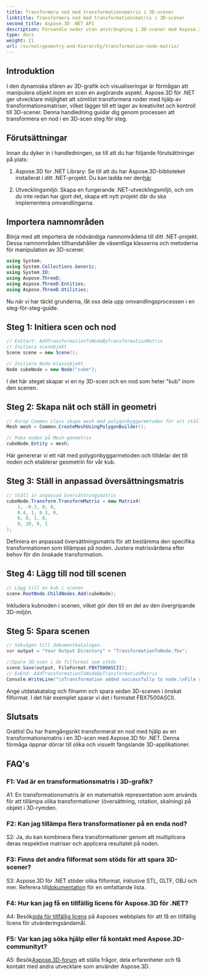 ```yaml
---
title: Transformera nod med transformationsmatris i 3D-scener
linktitle: Transformera nod med transformationsmatris i 3D-scener
second_title: Aspose.3D .NET API
description: Förvandla noder utan ansträngning i 3D-scener med Aspose.3D för .NET. Lär dig steg-för-steg-nodtransformationer med handledning.
type: docs
weight: 21
url: /sv/net/geometry-and-hierarchy/transformation-node-matrix/
---
```

## Introduktion

I den dynamiska sfären av 3D-grafik och visualiseringar är förmågan att manipulera objekt inom en scen en avgörande aspekt. Aspose.3D för .NET ger utvecklare möjlighet att sömlöst transformera noder med hjälp av transformationsmatriser, vilket lägger till ett lager av kreativitet och kontroll till 3D-scener. Denna handledning guidar dig genom processen att transformera en nod i en 3D-scen steg för steg.

## Förutsättningar

Innan du dyker in i handledningen, se till att du har följande förutsättningar på plats:

1.  Aspose.3D for .NET Library: Se till att du har Aspose.3D-biblioteket installerat i ditt .NET-projekt. Du kan ladda ner den[här](https://releases.aspose.com/3d/net/).

2. Utvecklingsmiljö: Skapa en fungerande .NET-utvecklingsmiljö, och om du inte redan har gjort det, skapa ett nytt projekt där du ska implementera omvandlingarna.

## Importera namnområden

Börja med att importera de nödvändiga namnområdena till ditt .NET-projekt. Dessa namnområden tillhandahåller de väsentliga klasserna och metoderna för manipulation av 3D-scener.

```csharp
using System;
using System.Collections.Generic;
using System.IO;
using Aspose.ThreeD;
using Aspose.ThreeD.Entities;
using Aspose.ThreeD.Utilities;
```

Nu när vi har täckt grunderna, låt oss dela upp omvandlingsprocessen i en steg-för-steg-guide.

## Steg 1: Initiera scen och nod

```csharp
// ExStart: AddTransformationToNodeByTransformationMatrix
// Initiera scenobjekt
Scene scene = new Scene();

// Initiera Node-klassobjekt
Node cubeNode = new Node("cube");
```

I det här steget skapar vi en ny 3D-scen och en nod som heter "kub" inom den scenen.

## Steg 2: Skapa nät och ställ in geometri

```csharp
// Anrop Common class skapa mesh med polygonbyggarmetoden för att ställa in mesh-instans
Mesh mesh = Common.CreateMeshUsingPolygonBuilder(); 

// Peka noden på Mesh-geometrin
cubeNode.Entity = mesh;
```

Här genererar vi ett nät med polygonbyggarmetoden och tilldelar det till noden och etablerar geometrin för vår kub.

## Steg 3: Ställ in anpassad översättningsmatris

```csharp
// Ställ in anpassad översättningsmatris
cubeNode.Transform.TransformMatrix = new Matrix4(
    1, -0.3, 0, 0,
    0.4, 1, 0.3, 0,
    0, 0, 1, 0,
    0, 20, 0, 1
);        
```

Definiera en anpassad översättningsmatris för att bestämma den specifika transformationen som tillämpas på noden. Justera matrisvärdena efter behov för din önskade transformation.

## Steg 4: Lägg till nod till scenen

```csharp
// Lägg till en kub i scenen
scene.RootNode.ChildNodes.Add(cubeNode);            
```

Inkludera kubnoden i scenen, vilket gör den till en del av den övergripande 3D-miljön.

## Steg 5: Spara scenen

```csharp
// Sökvägen till dokumentkatalogen.
var output = "Your Output Directory" + "TransformationToNode.fbx";

//Spara 3D-scen i de filformat som stöds
scene.Save(output, FileFormat.FBX7500ASCII);
// ExEnd: AddTransformationToNodeByTransformationMatrix
Console.WriteLine("\nTransformation added successfully to node.\nFile saved at " + output);
```

Ange utdatakatalog och filnamn och spara sedan 3D-scenen i önskat filformat. I det här exemplet sparar vi det i formatet FBX7500ASCII.

## Slutsats

Grattis! Du har framgångsrikt transformerat en nod med hjälp av en transformationsmatris i en 3D-scen med Aspose.3D för .NET. Denna förmåga öppnar dörrar till olika och visuellt fängslande 3D-applikationer.

## FAQ's

### F1: Vad är en transformationsmatris i 3D-grafik?

A1: En transformationsmatris är en matematisk representation som används för att tillämpa olika transformationer (översättning, rotation, skalning) på objekt i 3D-rymden.

### F2: Kan jag tillämpa flera transformationer på en enda nod?

S2: Ja, du kan kombinera flera transformationer genom att multiplicera deras respektive matriser och applicera resultatet på noden.

### F3: Finns det andra filformat som stöds för att spara 3D-scener?

 S3: Aspose.3D för .NET stöder olika filformat, inklusive STL, GLTF, OBJ och mer. Referera till[dokumentation](https://reference.aspose.com/3d/net/) för en omfattande lista.

### F4: Hur kan jag få en tillfällig licens för Aspose.3D för .NET?

 A4: Besök[sida för tillfällig licens](https://purchase.aspose.com/temporary-license/) på Asposes webbplats för att få en tillfällig licens för utvärderingsändamål.

### F5: Var kan jag söka hjälp eller få kontakt med Aspose.3D-communityt?

A5: Besök[Aspose.3D-forum](https://forum.aspose.com/c/3d/18) att ställa frågor, dela erfarenheter och få kontakt med andra utvecklare som använder Aspose.3D.